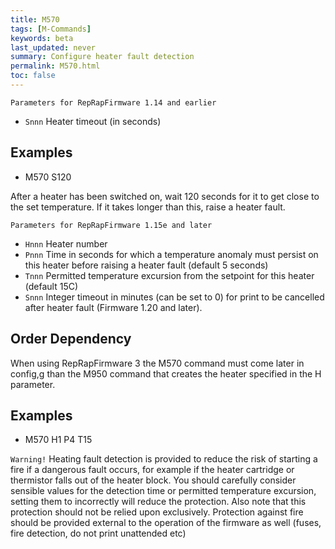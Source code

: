 ```yaml
---
title: M570
tags: [M-Commands] 
keywords: beta 
last_updated: never 
summary: Configure heater fault detection 
permalink: M570.html
toc: false 
---
```



`Parameters for RepRapFirmware 1.14 and earlier`

* `Snnn` Heater timeout (in seconds)

## Examples

* M570 S120

After a heater has been switched on, wait 120 seconds for it to get close to the set temperature. If it takes longer than this, raise a heater fault.

`Parameters for RepRapFirmware 1.15e and later`

* `Hnnn` Heater number
* `Pnnn` Time in seconds for which a temperature anomaly must persist on this heater before raising a heater fault (default 5 seconds)
* `Tnnn` Permitted temperature excursion from the setpoint for this heater (default 15C)
* `Snnn` Integer timeout in minutes (can be set to 0) for print to be cancelled after heater fault (Firmware 1.20 and later).

## Order Dependency

When using RepRapFirmware 3 the M570 command must come later in config,g than the M950 command that creates the heater specified in the H parameter.

## Examples

* M570 H1 P4 T15

`Warning!` Heating fault detection is provided to reduce the risk of starting a fire if a dangerous fault occurs, for example if the heater cartridge or thermistor falls out of the heater block. You should carefully consider sensible values for the detection time or permitted temperature excursion, setting them to incorrectly will reduce the protection. Also note that this protection should not be relied upon exclusively. Protection against fire should be provided external to the operation of the firmware as well (fuses, fire detection, do not print unattended etc)

